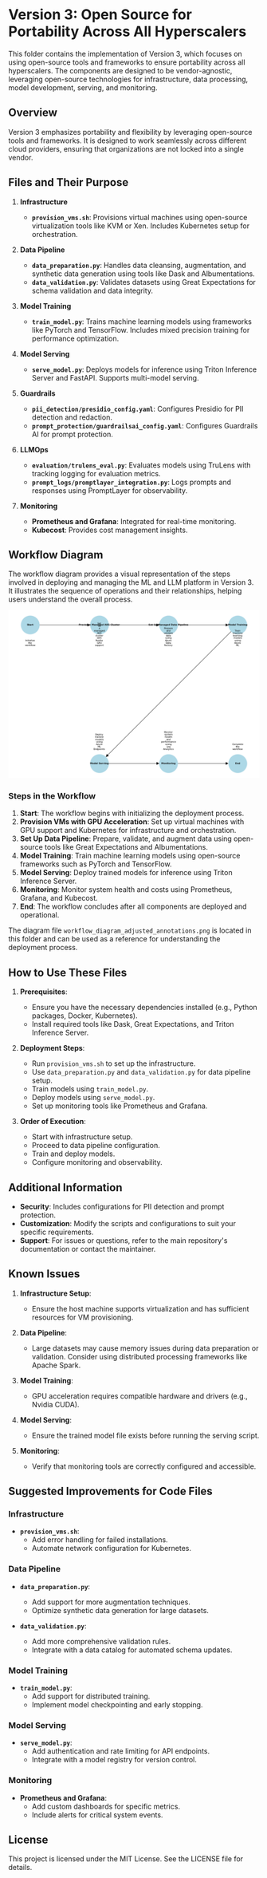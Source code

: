 # Version 3: Open Source for Portability Across All Hyperscalers

This folder contains the implementation of Version 3, which focuses on using open-source tools and frameworks to ensure portability across all hyperscalers. The components are designed to be vendor-agnostic, leveraging open-source technologies for infrastructure, data processing, model development, serving, and monitoring.

## Overview

Version 3 emphasizes portability and flexibility by leveraging open-source tools and frameworks. It is designed to work seamlessly across different cloud providers, ensuring that organizations are not locked into a single vendor.

## Files and Their Purpose

1. **Infrastructure**
   - **`provision_vms.sh`**: Provisions virtual machines using open-source virtualization tools like KVM or Xen. Includes Kubernetes setup for orchestration.

2. **Data Pipeline**
   - **`data_preparation.py`**: Handles data cleansing, augmentation, and synthetic data generation using tools like Dask and Albumentations.
   - **`data_validation.py`**: Validates datasets using Great Expectations for schema validation and data integrity.

3. **Model Training**
   - **`train_model.py`**: Trains machine learning models using frameworks like PyTorch and TensorFlow. Includes mixed precision training for performance optimization.

4. **Model Serving**
   - **`serve_model.py`**: Deploys models for inference using Triton Inference Server and FastAPI. Supports multi-model serving.

5. **Guardrails**
   - **`pii_detection/presidio_config.yaml`**: Configures Presidio for PII detection and redaction.
   - **`prompt_protection/guardrailsai_config.yaml`**: Configures Guardrails AI for prompt protection.

6. **LLMOps**
   - **`evaluation/trulens_eval.py`**: Evaluates models using TruLens with tracking logging for evaluation metrics.
   - **`prompt_logs/promptlayer_integration.py`**: Logs prompts and responses using PromptLayer for observability.

7. **Monitoring**
   - **Prometheus and Grafana**: Integrated for real-time monitoring.
   - **Kubecost**: Provides cost management insights.

## Workflow Diagram

The workflow diagram provides a visual representation of the steps involved in deploying and managing the ML and LLM platform in Version 3. It illustrates the sequence of operations and their relationships, helping users understand the overall process.

![Workflow Diagram](workflow_diagram_adjusted_annotations.png)

### Steps in the Workflow

1. **Start**: The workflow begins with initializing the deployment process.
2. **Provision VMs with GPU Acceleration**: Set up virtual machines with GPU support and Kubernetes for infrastructure and orchestration.
3. **Set Up Data Pipeline**: Prepare, validate, and augment data using open-source tools like Great Expectations and Albumentations.
4. **Model Training**: Train machine learning models using open-source frameworks such as PyTorch and TensorFlow.
5. **Model Serving**: Deploy trained models for inference using Triton Inference Server.
6. **Monitoring**: Monitor system health and costs using Prometheus, Grafana, and Kubecost.
7. **End**: The workflow concludes after all components are deployed and operational.

The diagram file `workflow_diagram_adjusted_annotations.png` is located in this folder and can be used as a reference for understanding the deployment process.

## How to Use These Files

1. **Prerequisites**:
   - Ensure you have the necessary dependencies installed (e.g., Python packages, Docker, Kubernetes).
   - Install required tools like Dask, Great Expectations, and Triton Inference Server.

2. **Deployment Steps**:
   - Run `provision_vms.sh` to set up the infrastructure.
   - Use `data_preparation.py` and `data_validation.py` for data pipeline setup.
   - Train models using `train_model.py`.
   - Deploy models using `serve_model.py`.
   - Set up monitoring tools like Prometheus and Grafana.

3. **Order of Execution**:
   - Start with infrastructure setup.
   - Proceed to data pipeline configuration.
   - Train and deploy models.
   - Configure monitoring and observability.

## Additional Information

- **Security**: Includes configurations for PII detection and prompt protection.
- **Customization**: Modify the scripts and configurations to suit your specific requirements.
- **Support**: For issues or questions, refer to the main repository's documentation or contact the maintainer.

## Known Issues

1. **Infrastructure Setup**:
   - Ensure the host machine supports virtualization and has sufficient resources for VM provisioning.

2. **Data Pipeline**:
   - Large datasets may cause memory issues during data preparation or validation. Consider using distributed processing frameworks like Apache Spark.

3. **Model Training**:
   - GPU acceleration requires compatible hardware and drivers (e.g., Nvidia CUDA).

4. **Model Serving**:
   - Ensure the trained model file exists before running the serving script.

5. **Monitoring**:
   - Verify that monitoring tools are correctly configured and accessible.

## Suggested Improvements for Code Files

### Infrastructure
- **`provision_vms.sh`**:
  - Add error handling for failed installations.
  - Automate network configuration for Kubernetes.

### Data Pipeline
- **`data_preparation.py`**:
  - Add support for more augmentation techniques.
  - Optimize synthetic data generation for large datasets.

- **`data_validation.py`**:
  - Add more comprehensive validation rules.
  - Integrate with a data catalog for automated schema updates.

### Model Training
- **`train_model.py`**:
  - Add support for distributed training.
  - Implement model checkpointing and early stopping.

### Model Serving
- **`serve_model.py`**:
  - Add authentication and rate limiting for API endpoints.
  - Integrate with a model registry for version control.

### Monitoring
- **Prometheus and Grafana**:
  - Add custom dashboards for specific metrics.
  - Include alerts for critical system events.

## License

This project is licensed under the MIT License. See the LICENSE file for details.